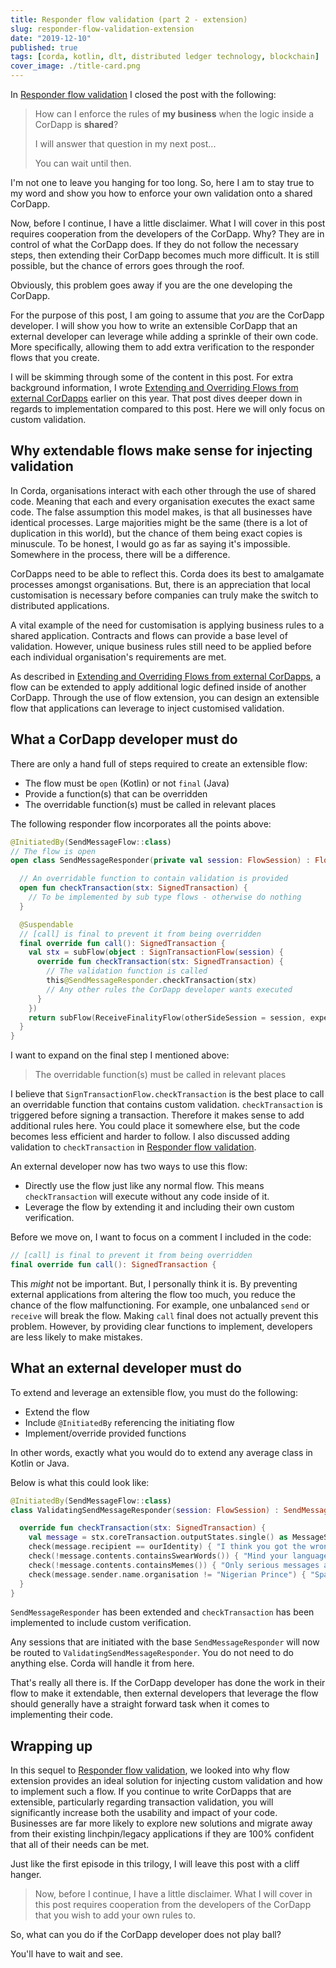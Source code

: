 ```yaml
---
title: Responder flow validation (part 2 - extension)
slug: responder-flow-validation-extension
date: "2019-12-10"
published: true
tags: [corda, kotlin, dlt, distributed ledger technology, blockchain]
cover_image: ./title-card.png
---
```


In [Responder flow validation](/responder-flow-validation) I closed the post with the following:

> How can I enforce the rules of __my business__ when the logic inside a CorDapp is __shared__?
>
> I will answer that question in my next post...
>
> You can wait until then.

I'm not one to leave you hanging for too long. So, here I am to stay true to my word and show you how to enforce your own validation onto a shared CorDapp.

Now, before I continue, I have a little disclaimer. What I will cover in this post requires cooperation from the developers of the CorDapp. Why? They are in control of what the CorDapp does. If they do not follow the necessary steps, then extending their CorDapp becomes much more difficult. It is still possible, but the chance of errors goes through the roof.

Obviously, this problem goes away if you are the one developing the CorDapp.

For the purpose of this post, I am going to assume that _you_ are the CorDapp developer. I will show you how to write an extensible CorDapp that an external developer can leverage while adding a sprinkle of their own code. More specifically, allowing them to add extra verification to the responder flows that you create.

I will be skimming through some of the content in this post. For extra background information, I wrote [Extending and Overriding Flows from external CorDapps](/2019/03/02/extending-and-overriding-flows-from-external-cordapps) earlier on this year. That post dives deeper down in regards to implementation compared to this post. Here we will only focus on custom validation.

## Why extendable flows make sense for injecting validation

In Corda, organisations interact with each other through the use of shared code. Meaning that each and every organisation executes the exact same code. The false assumption this model makes, is that all businesses have identical processes. Large majorities might be the same (there is a lot of duplication in this world), but the chance of them being exact copies is minuscule. To be honest, I would go as far as saying it's impossible. Somewhere in the process, there will be a difference.

CorDapps need to be able to reflect this. Corda does its best to amalgamate processes amongst organisations. But, there is an appreciation that local customisation is necessary before companies can truly make the switch to distributed applications.

A vital example of the need for customisation is applying business rules to a shared application. Contracts and flows can provide a base level of validation. However, unique business rules still need to be applied before each individual organisation's requirements are met.

As described in [Extending and Overriding Flows from external CorDapps](/2019/03/02/extending-and-overriding-flows-from-external-cordapps), a flow can be extended to apply additional logic defined inside of another CorDapp. Through the use of flow extension, you can design an extensible flow that applications can leverage to inject customised validation.

## What a CorDapp developer must do

There are only a hand full of steps required to create an extensible flow:

- The flow must be `open` (Kotlin) or not `final` (Java)
- Provide a function(s) that can be overridden
- The overridable function(s) must be called in relevant places

The following responder flow incorporates all the points above:

```kotlin
@InitiatedBy(SendMessageFlow::class)
// The flow is open
open class SendMessageResponder(private val session: FlowSession) : FlowLogic<SignedTransaction>() {

  // An overridable function to contain validation is provided
  open fun checkTransaction(stx: SignedTransaction) {
    // To be implemented by sub type flows - otherwise do nothing
  }

  @Suspendable
  // [call] is final to prevent it from being overridden
  final override fun call(): SignedTransaction {
    val stx = subFlow(object : SignTransactionFlow(session) {
      override fun checkTransaction(stx: SignedTransaction) {
        // The validation function is called
        this@SendMessageResponder.checkTransaction(stx)
        // Any other rules the CorDapp developer wants executed
      }
    })
    return subFlow(ReceiveFinalityFlow(otherSideSession = session, expectedTxId = stx.id))
  }
}
```

I want to expand on the final step I mentioned above:

> The overridable function(s) must be called in relevant places

I believe that `SignTransactionFlow.checkTransaction` is the best place to call an overridable function that contains custom validation. `checkTransaction` is triggered before signing a transaction. Therefore it makes sense to add additional rules here. You could place it somewhere else, but the code becomes less efficient and harder to follow. I also discussed adding validation to `checkTransaction` in [Responder flow validation](/responder-flow-validation).

An external developer now has two ways to use this flow:

- Directly use the flow just like any normal flow. This means `checkTransaction` will execute without any code inside of it.
- Leverage the flow by extending it and including their own custom verification.

Before we move on, I want to focus on a comment I included in the code:

```kotlin
// [call] is final to prevent it from being overridden
final override fun call(): SignedTransaction {
```

This _might_ not be important. But, I personally think it is. By preventing external applications from altering the flow too much, you reduce the chance of the flow malfunctioning. For example, one unbalanced `send` or `receive` will break the flow. Making `call` final does not actually prevent this problem. However, by providing clear functions to implement, developers are less likely to make mistakes.

## What an external developer must do

To extend and leverage an extensible flow, you must do the following:

- Extend the flow
- Include `@InitiatedBy` referencing the initiating flow
- Implement/override provided functions

In other words, exactly what you would do to extend any average class in Kotlin or Java.

Below is what this could look like:

```kotlin
@InitiatedBy(SendMessageFlow::class)
class ValidatingSendMessageResponder(session: FlowSession) : SendMessageResponder(session) {

  override fun checkTransaction(stx: SignedTransaction) {
    val message = stx.coreTransaction.outputStates.single() as MessageState
    check(message.recipient == ourIdentity) { "I think you got the wrong person" }
    check(!message.contents.containsSwearWords()) { "Mind your language" }
    check(!message.contents.containsMemes()) { "Only serious messages are accepted" }
    check(message.sender.name.organisation != "Nigerian Prince") { "Spam message detected" }
  }
}
```

`SendMessageResponder` has been extended and `checkTransaction` has been implemented to include custom verification.

Any sessions that are initiated with the base `SendMessageResponder` will now be routed to `ValidatingSendMessageResponder`. You do not need to do anything else. Corda will handle it from here.

That's really all there is. If the CorDapp developer has done the work in their flow to make it extendable, then external developers that leverage the flow should generally have a straight forward task when it comes to implementing their code.

## Wrapping up

In this sequel to [Responder flow validation](/responder-flow-validation), we looked into why flow extension provides an ideal solution for injecting custom validation and how to implement such a flow. If you continue to write CorDapps that are extensible, particularly regarding transaction validation, you will significantly increase both the usability and impact of your code. Businesses are far more likely to explore new solutions and migrate away from their existing linchpin/legacy applications if they are 100% confident that all of their needs can be met.

Just like the first episode in this trilogy, I will leave this post with a cliff hanger.

> Now, before I continue, I have a little disclaimer. What I will cover in this post requires cooperation from the developers of the CorDapp that you wish to add your own rules to.

So, what can you do if the CorDapp developer does not play ball?

You'll have to wait and see.

